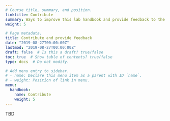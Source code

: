 ```yaml
---
# Course title, summary, and position.
linktitle: Contribute
summary: Ways to improve this lab handbook and provide feedback to the lab
weight: 5

# Page metadata.
title: Contribute and provide feedback
date: "2019-08-27T00:00:00Z"
lastmod: "2019-08-27T00:00:00Z"
draft: false  # Is this a draft? true/false
toc: true  # Show table of contents? true/false
type: docs  # Do not modify.

# Add menu entry to sidebar.
# - name: Declare this menu item as a parent with ID `name`.
# - weight: Position of link in menu.
menu:
  handbook:
    name: Contribute
    weight: 5
---
```



TBD

